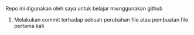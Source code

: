 Repo ini digunakan oleh saya untuk belajar mwnggunakan github
1. Melakukan commit terhadap sebuah perubahan file atau pembuatan file pertama kali
